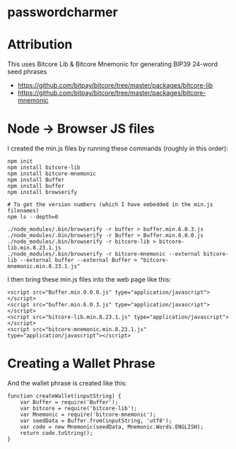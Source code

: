 # passwordcharmer


# Attribution
This uses Bitcore Lib & Bitcore Mnemonic for generating BIP39 24-word seed phrases
* https://github.com/bitpay/bitcore/tree/master/packages/bitcore-lib
* https://github.com/bitpay/bitcore/tree/master/packages/bitcore-mnemonic

# Node -> Browser JS files
I created the min.js files by running these commands (roughly in this order):

    npm init
    npm install bitcore-lib
    npm install bitcore-mnemonic
    npm install Buffer
    npm install buffer
    npm install browserify

    # To get the version numbers (which I have embedded in the min.js filenames)
    npm ls --depth=0

    ./node_modules/.bin/browserify -r buffer > buffer.min.6.0.3.js
    ./node_modules/.bin/browserify -r Buffer > Buffer.min.0.0.0.js
    ./node_modules/.bin/browserify -r bitcore-lib > bitcore-lib.min.8.23.1.js
    ./node_modules/.bin/browserify -r bitcore-mnemonic --external bitcore-lib --external buffer --external Buffer > "bitcore-mnemonic.min.8.23.1.js"

I then bring these min.js files into the web page like this:

    <script src="Buffer.min.0.0.0.js" type="application/javascript"></script>
    <script src="buffer.min.6.0.3.js" type="application/javascript"></script>
    <script src="bitcore-lib.min.8.23.1.js" type="application/javascript"></script>
    <script src="bitcore-mnemonic.min.8.23.1.js" type="application/javascript"></script>

# Creating a Wallet Phrase
And the wallet phrase is created like this:

	function createWallet(inputString) {
		var Buffer = require('Buffer');
		var bitcore = require('bitcore-lib');
		var Mnemonic = require('bitcore-mnemonic');
		var seedData = Buffer.from(inputString, 'utf8');
		var code = new Mnemonic(seedData, Mnemonic.Words.ENGLISH);
		return code.toString();
	}
  
